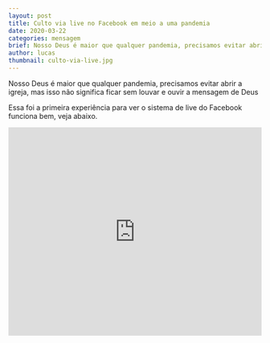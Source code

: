 ```yaml
---
layout: post
title: Culto via live no Facebook em meio a uma pandemia
date: 2020-03-22
categories: mensagem
brief: Nosso Deus é maior que qualquer pandemia, precisamos evitar abrir a igreja, mas isso não significa ficar sem louvar e ouvir a mensagem de Deus.
author: lucas
thumbnail: culto-via-live.jpg
---
```


<div class="card mb-5">
<p>
  Nosso Deus é maior que qualquer pandemia, precisamos evitar abrir a igreja, mas isso não significa ficar sem louvar e ouvir a mensagem de Deus
</p>

<p>
Essa foi a primeira experiência para ver o sistema de live do Facebook funciona bem, veja abaixo.
</p>

<center>
<iframe src="https://www.facebook.com/plugins/video.php?href=https%3A%2F%2Fwww.facebook.com%2FIpbPedroNunes%2Fvideos%2F2807164279391689%2F&show_text=0&width=560" width="100%" height="415" style="border:none;overflow:hidden" scrolling="no" frameborder="0" allowTransparency="true" allowFullScreen="true"></iframe>
</center>

</div>
